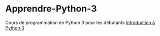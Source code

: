 # Apprendre-Python-3
Cours de programmation en Python 3 pour les débutants
[Introduction à Python 3](https://python.devtutos.com)
